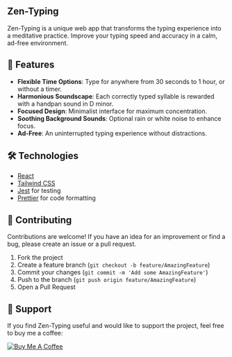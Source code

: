 ## Zen-Typing

Zen-Typing is a unique web app that transforms the typing experience into a meditative practice. Improve your typing speed and accuracy in a calm, ad-free environment.

## 🌟 Features

- **Flexible Time Options**: Type for anywhere from 30 seconds to 1 hour, or without a timer.
- **Harmonious Soundscape**: Each correctly typed syllable is rewarded with a handpan sound in D minor.
- **Focused Design**: Minimalist interface for maximum concentration.
- **Soothing Background Sounds**: Optional rain or white noise to enhance focus.
- **Ad-Free**: An uninterrupted typing experience without distractions.

## 🛠️ Technologies

- [React](https://reactjs.org/)
- [Tailwind CSS](https://tailwindcss.com/)
- [Jest](https://jestjs.io/) for testing
- [Prettier](https://prettier.io/) for code formatting

## 🤝 Contributing

Contributions are welcome! If you have an idea for an improvement or find a bug, please create an issue or a pull request.

1. Fork the project
2. Create a feature branch (`git checkout -b feature/AmazingFeature`)
3. Commit your changes (`git commit -m 'Add some AmazingFeature'`)
4. Push to the branch (`git push origin feature/AmazingFeature`)
5. Open a Pull Request

## 🙏 Support

If you find Zen-Typing useful and would like to support the project, feel free to buy me a coffee:

[![Buy Me A Coffee](https://www.buymeacoffee.com/assets/img/custom_images/orange_img.png)](https://buymeacoffee.com/maxmontag1j)